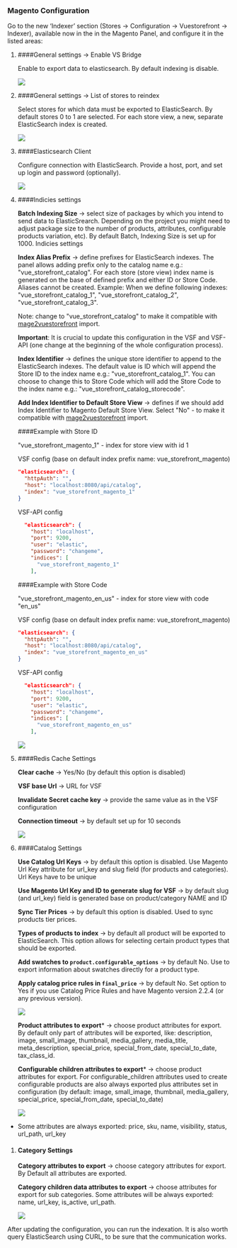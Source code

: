 ### Magento Configuration
Go to the new ‘Indexer’ section (Stores → Configuration → Vuestorefront → Indexer), available now in the in the Magento Panel, and configure it in the listed areas:
1. ####General settings → Enable VS Bridge
 
   Enable to export data to elasticsearch. By default indexing is disable.

    ![](./images/config-general-enable.png) 
 
1. ####General settings → List of stores to reindex
 
   Select stores for which data must be exported to ElasticSearch. By default stores 0 to 1 are selected. For each store view, a new, separate ElasticSearch index is created.

    ![](./images/config-general.png)

1. ####Elasticsearch Client

   Configure connection with ElasticSearch. Provide a host, port, and set up login and password (optionally).

   ![](./images/config-es.png)

1. ####Indicies settings
 
   **Batch Indexing Size** → select size of packages by which you intend to send data to ElasticSrearch. Depending on the project you might need to adjust package size to the number of products, attributes, configurable products variation, etc). By default Batch, Indexing Size is set up for 1000.
   Indicies settings
    
   **Index Alias Prefix** → define prefixes for ElasticSearch indexes. The panel allows adding prefix only to the catalog name e.g.: "vue_storefront_catalog". For each store (store view) index name is generated on the base of defined prefix and either ID or Store Code. Aliases cannot be created. 
   Example: When we define following indexes: "vue_storefront_catalog_1", "vue_storefront_catalog_2", "vue_storefront_catalog_3".
   
   Note: change to "vue_storefront_catalog" to make it compatible with [mage2vuestorefront](https://github.com/DivanteLtd/mage2vuestorefront/) import.
   
   **Important**: It is crucial to update this configuration in the VSF and VSF-API (one change at the beginning of the whole configuration process).

   **Index Identifier** → defines the unique store identifier to append to the ElasticSearch indexes. The default value is ID which will append the Store ID to the index name e.g.: "vue_storefront_catalog_1". You can choose to change this to Store Code which will add the Store Code to the index name e.g.: "vue_storefront_catalog_storecode".
   
   **Add Index Identifier to Default Store View** → defines if we should add Index Identifier to Magento Default Store View. Select "No" - to make it compatible with [mage2vuestorefront](https://github.com/DivanteLtd/mage2vuestorefront/) import. 
      
   ####Example with Store ID
  
   "vue_storefront_magento_1" - index for store view with id 1
   
   VSF config (base on default index prefix name: vue_storefront_magento)
    ```json
    "elasticsearch": {
      "httpAuth": "",
      "host": "localhost:8080/api/catalog",
      "index": "vue_storefront_magento_1"
    }
    ```
   
    VSF-API config
    ```json
      "elasticsearch": {
        "host": "localhost",
        "port": 9200,
        "user": "elastic",
        "password": "changeme",
        "indices": [
          "vue_storefront_magento_1"
        ],
    ```
   
   ####Example with Store Code
   
   "vue_storefront_magento_en_us" - index for store view with code "en_us"
   
   VSF config (base on default index prefix name: vue_storefront_magento)
    ```json
    "elasticsearch": {
      "httpAuth": "",
      "host": "localhost:8080/api/catalog",
      "index": "vue_storefront_magento_en_us"
    }
    ```
   
    VSF-API config
    ```json
      "elasticsearch": {
        "host": "localhost",
        "port": 9200,
        "user": "elastic",
        "password": "changeme",
        "indices": [
          "vue_storefront_magento_en_us"
        ],
    ```
   
   ![](./images/config-indices-settings.png)
   
1. ####Redis Cache Settings

    **Clear cache** → Yes/No (by default this option is disabled)
    
    **VSF base Url** → URL for VSF
 
    **Invalidate Secret cache key** → provide the same value as in the VSF configuration
 
    **Connection timeout** → by default set up for 10 seconds
    
    ![](./images/config-cache.png) 

1. ####Catalog Settings
    
    **Use Catalog Url Keys** → by default this option is disabled. Use Magento Url Key attribute for url_key and slug field (for products and categories). Url Keys have to be unique
    
    **Use Magento Url Key and ID to generate slug for VSF** -> by default slug (and url_key) field is generated base on product/category NAME and ID
    
    **Sync Tier Prices** → by default this option is disabled. Used to sync products tier prices. 
    
    **Types of products to index** → by default all product will be exported to ElasticSearch. This option allows for selecting certain product types that should be exported.
    
    **Add swatches to `product.configurable_options`** → by default No. Use to export information about swatches directly for a product type. 	 
    
    **Apply catalog price rules in `final_price`**  → by default No. Set option to Yes if you use Catalog Price Rules and have Magento version 2.2.4 (or any previous version).
    
    ![](./images/config-catalog.png)
    
    **Product attributes to export***  → choose product attributes for export.
    By default only part of attributes will be exported, like: description, image, small_image, thumbnail, 
    media_gallery, media_title, meta_description, special_price, special_from_date, special_to_date, tax_class_id.
    
    **Configurable children attributes to export***  → choose product attributes for export.
    For configurable_children attributes used to create configurable products are also always exported 
    plus attributes set in configuration (by default: image, small_image, thumbnail, media_gallery, special_price, special_from_date, special_to_date)
    
    ![](./images/config-attributes.png)

 * Some attributes are always exported: price, sku, name, visibility, status, url_path, url_key
 
 1. #### Category Settings
    **Category attributes to export**  → choose category attributes for export. By Default all attributes are exported.
    
    **Category children data attributes to export**  → choose attributes for export for sub categories. Some attributes will be always exported: name, url_key, is_active, url_path. 

    ![](./images/config-category.png)

After updating the configuration, you can run the indexation.
It is also worth query ElasticSearch using CURL, to be sure that the communication works.
